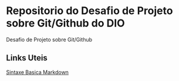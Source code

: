 # Repositorio do Desafio de Projeto sobre Git/Github do DIO
Desafio de Projeto sobre Git/Github

## Links Uteis
[Sintaxe Basica Markdown](https://www.markdownguide.org/)
